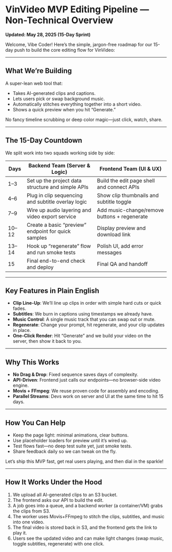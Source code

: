 # VinVideo MVP Editing Pipeline — Non-Technical Overview

**Updated: May 28, 2025 (15-Day Sprint)**

Welcome, Vibe Coder! Here’s the simple, jargon-free roadmap for our 15-day push to build the core editing flow for VinVideo:

---

## What We’re Building
A super-lean web tool that:
- Takes AI-generated clips and captions.
- Lets users pick or swap background music.
- Automatically stitches everything together into a short video.
- Shows a quick preview when you hit “Generate.”

No fancy timeline scrubbing or deep color magic—just click, watch, share.

---

## The 15-Day Countdown
We split work into two squads working side by side:

| Days   | Backend Team (Server & Logic)                           | Frontend Team (UI & UX)                     |
|--------|---------------------------------------------------------|----------------------------------------------|
| 1–3    | Set up the project data structure and simple APIs       | Build the edit page shell and connect APIs   |
| 4–6    | Plug in clip sequencing and subtitle overlay logic      | Show clip thumbnails and subtitle toggle     |
| 7–9    | Wire up audio layering and video export service         | Add music-change/remove buttons + regenerate |
| 10–12  | Create a basic “preview” endpoint for quick samples     | Display preview and download link            |
| 13–14  | Hook up “regenerate” flow and run smoke tests           | Polish UI, add error messages                |
| 15     | Final end-to-end check and deploy                       | Final QA and handoff                         |

---

## Key Features in Plain English
- **Clip Line-Up**: We’ll line up clips in order with simple hard cuts or quick fades.
- **Subtitles**: We burn in captions using timestamps we already have.
- **Music Control**: A single music track that you can swap out or mute.
- **Regenerate**: Change your prompt, hit regenerate, and your clip updates in place.
- **One-Click Render**: Hit “Generate” and we build your video on the server, then show it back to you.

---

## Why This Works
- **No Drag & Drop**: Fixed sequence saves days of complexity.
- **API-Driven**: Frontend just calls our endpoints—no browser-side video engine.
- **Movis + FFmpeg**: We reuse proven code for assembly and encoding.
- **Parallel Streams**: Devs work on server and UI at the same time to hit 15 days.

---

## How You Can Help
- Keep the page light: minimal animations, clear buttons.
- Use placeholder loaders for preview until it’s wired up.
- Test flows fast—no deep test suite yet, just smoke tests.
- Share feedback daily so we can tweak on the fly.

Let’s ship this MVP fast, get real users playing, and then dial in the sparkle!

---

## How It Works Under the Hood
1. We upload all AI-generated clips to an S3 bucket.
2. The frontend asks our API to build the edit.
3. A job goes into a queue, and a backend worker (a container/VM) grabs the clips from S3.
4. The worker uses Movis+FFmpeg to stitch the clips, subtitles, and music into one video.
5. The final video is stored back in S3, and the frontend gets the link to play it.
6. Users see the updated video and can make light changes (swap music, toggle subtitles, regenerate) with one click.